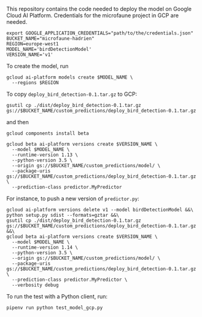 This repository contains the code needed to deploy the model on Google Cloud AI Platform. Credentials for the microfaune project in GCP are needed.

```
export GOOGLE_APPLICATION_CREDENTIALS="path/to/the/credentials.json"
BUCKET_NAME="microfaune-hadrien"
REGION=europe-west1
MODEL_NAME='birdDetectionModel'
VERSION_NAME='v1'
```

To create the model, run

```
gcloud ai-platform models create $MODEL_NAME \
  --regions $REGION
```

To copy `deploy_bird_detection-0.1.tar.gz` to GCP:

```
gsutil cp ./dist/deploy_bird_detection-0.1.tar.gz gs://$BUCKET_NAME/custom_predictions/deploy_bird_detection-0.1.tar.gz
```

and then

```
gcloud components install beta

gcloud beta ai-platform versions create $VERSION_NAME \
  --model $MODEL_NAME \
  --runtime-version 1.13 \
  --python-version 3.5 \
  --origin gs://$BUCKET_NAME/custom_predictions/model/ \
  --package-uris gs://$BUCKET_NAME/custom_predictions/deploy_bird_detection-0.1.tar.gz \
  --prediction-class predictor.MyPredictor
```

For instance, to push a new version of `predictor.py`:

```
gcloud ai-platform versions delete v1 --model birdDetectionModel &&\
python setup.py sdist --formats=gztar &&\
gsutil cp ./dist/deploy_bird_detection-0.1.tar.gz gs://$BUCKET_NAME/custom_predictions/deploy_bird_detection-0.1.tar.gz &&\
gcloud beta ai-platform versions create $VERSION_NAME \
  --model $MODEL_NAME \
  --runtime-version 1.14 \
  --python-version 3.5 \
  --origin gs://$BUCKET_NAME/custom_predictions/model/ \
  --package-uris gs://$BUCKET_NAME/custom_predictions/deploy_bird_detection-0.1.tar.gz \
  --prediction-class predictor.MyPredictor \
  --verbosity debug
```

To run the test with a Python client, run:

```
pipenv run python test_model_gcp.py
```

